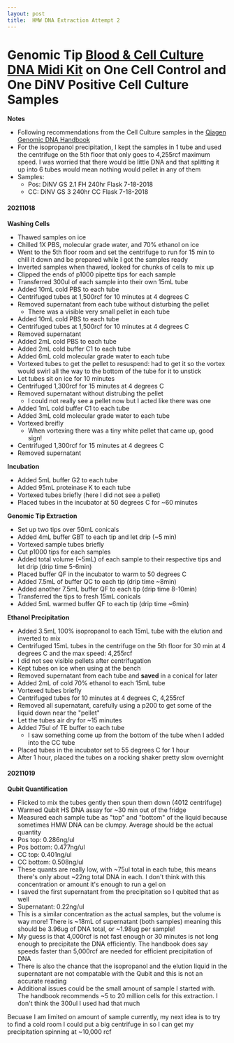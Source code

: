 ```yaml
---
layout: post
title:  HMW DNA Extraction Attempt 2
---
```


# Genomic Tip [Blood & Cell Culture DNA Midi Kit](https://www.qiagen.com/sg/shop/pcr/blood-and-cell-culture-dna-midi-kit/) on One Cell Control and One DiNV Positive Cell Culture Samples

**Notes**
- Following recommendations from the Cell Culture samples in the [Qiagen Genomic DNA Handbook](https://drive.google.com/file/d/1250IIxuq1mIid2FHv9263cILgDrpbovw/view?usp=sharing)
- For the isopropanol precipitation, I kept the samples in 1 tube and used the centrifuge on the 5th floor that only goes to 4,255rcf maximum speed. I was worried that there would be little DNA and that splitting it up into 6 tubes would mean nothing would pellet in any of them
- Samples:
  - Pos: DiNV GS 2.1 FH 240hr Flask 7-18-2018
  - CC: DiNV GS 3 240hr CC Flask 7-18-2018

#### 20211018

**Washing Cells**
- Thawed samples on ice
- Chilled 1X PBS, molecular grade water, and 70% ethanol on ice
- Went to the 5th floor room and set the centrifuge to run for 15 min to chill it down and be prepared while I got the samples ready
- Inverted samples when thawed, looked for chunks of cells to mix up
- Clipped the ends of p1000 pipette tips for each sample
- Transferred 300ul of each sample into their own 15mL tube
- Added 10mL cold PBS to each tube
- Centrifuged tubes at 1,500rcf for 10 minutes at 4 degrees C
- Removed supernatant from each tube without disturbing the pellet
  - There was a visible very small pellet in each tube
- Added 10mL cold PBS to each tube
- Centrifuged tubes at 1,500rcf for 10 minutes at 4 degrees C
- Removed supernatant
- Added 2mL cold PBS to each tube
- Added 2mL cold buffer C1 to each tube
- Added 6mL cold molecular grade water to each tube
- Vortexed tubes to get the pellet to resuspend: had to get it so the vortex would swirl all the way to the bottom of the tube for it to unstick
- Let tubes sit on ice for 10 minutes
- Centrifuged 1,300rcf for 15 minutes at 4 degrees C
- Removed supernatant without distrubing the pellet
  - I could not really see a pellet now but I acted like there was one
- Added 1mL cold buffer C1 to each tube
- Added 3mL cold molecular grade water to each tube
- Vortexed breifly
  - When vortexing there was a tiny white pellet that came up, good sign!
- Centrifuged 1,300rcf for 15 minutes at 4 degrees C
- Removed supernatant

**Incubation**
- Added 5mL buffer G2 to each tube
- Added 95mL proteinase K to each tube
- Vortexed tubes briefly (here I did not see a pellet)
- Placed tubes in the incubator at 50 degrees C for ~60 minutes

**Genomic Tip Extraction**
- Set up two tips over 50mL conicals
- Added 4mL buffer GBT to each tip and let drip (~5 min)
- Vortexed sample tubes briefly
- Cut p1000 tips for each samples
- Added total volume (~5mL) of each sample to their respective tips and let drip (drip time 5-6min)
- Placed buffer QF in the incubator to warm to 50 degrees C
- Added 7.5mL of buffer QC to each tip (drip time ~8min)
- Added another 7.5mL buffer QF to each tip (drip time 8-10min)
- Transferred the tips to fresh 15mL conicals
- Added 5mL warmed buffer QF to each tip (drip time ~6min)

**Ethanol Precipitation**
- Added 3.5mL 100% isopropanol to each 15mL tube with the elution and inverted to mix
- Centrifuged 15mL tubes in the centrifuge on the 5th floor for 30 min at 4 degrees C and the max speed: 4,255rcf
- I did not see visible pellets after centrifugation
- Kept tubes on ice when using at the bench
- Removed supernatant from each tube and **saved** in a conical for later
- Added 2mL of cold 70% ethanol to each 15mL tube
- Vortexed tubes briefly
- Centrifuged tubes for 10 minutes at 4 degrees C, 4,255rcf
- Removed all supernatant, carefully using a p200 to get some of the liquid down near the "pellet"
- Let the tubes air dry for ~15 minutes
- Added 75ul of TE buffer to each tube
  - I saw something come up from the bottom of the tube when I added into the CC tube
- Placed tubes in the incubator set to 55 degrees C for 1 hour
- After 1 hour, placed the tubes on a rocking shaker pretty slow overnight

#### 20211019

**Qubit Quantification**
- Flicked to mix the tubes gently then spun them down (4012 centrifuge)
- Warmed Qubit HS DNA assay for ~30 min out of the fridge
- Measured each sample tube as "top" and "bottom" of the liquid because sometimes HMW DNA can be clumpy. Average should be the actual quantity
- Pos top: 0.286ng/ul
- Pos bottom: 0.477ng/ul
- CC top: 0.401ng/ul
- CC bottom: 0.508ng/ul
- These quants are really low, with ~75ul total in each tube, this means there's only about ~22ng total DNA in each. I don't think with this concentration or amount it's enough to run a gel on
- I saved the first supernatant from the precipitation so I qubited that as well
- Supernatant: 0.22ng/ul
- This is a similar concentration as the actual samples, but the volume is way more! There is ~18mL of supernatant (both samples) meaning this should be 3.96ug of DNA total, or ~1.98ug per sample!
- My guess is that 4,000rcf is not fast enough or 30 minutes is not long enough to precipitate the DNA efficiently. The handbook does say speeds faster than 5,000rcf are needed for efficient precipitation of DNA
- There is also the chance that the isopropanol and the elution liquid in the supernatant are not compatable with the Qubit and this is not an accurate reading
- Additional issues could be the small amount of sample I started with. The handbook recommends ~5 to 20 million cells for this extraction. I don't think the 300ul I used had that much

Becuase I am limited on amount of sample currently, my next idea is to try to find a cold room I could put a big centrifuge in so I can get my precipitation spinning at ~10,000 rcf 
